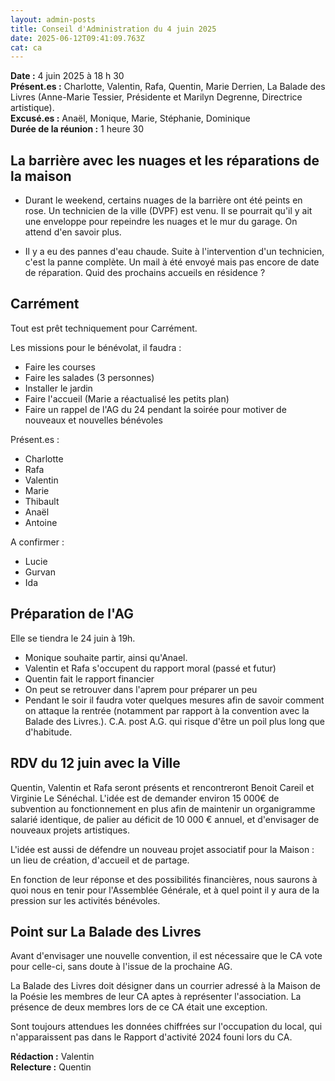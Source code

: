 ```yaml
---
layout: admin-posts
title: Conseil d'Administration du 4 juin 2025
date: 2025-06-12T09:41:09.763Z
cat: ca
---
```

**Date :** 4 juin 2025 à 18 h 30  
**Présent.es :** Charlotte, Valentin, Rafa, Quentin, Marie Derrien, La Balade des Livres (Anne-Marie Tessier, Présidente et Marilyn Degrenne, Directrice artistique).  
**Excusé.es :** Anaël, Monique, Marie, Stéphanie, Dominique   
**Durée de la réunion :** 1 heure 30

## La barrière avec les nuages et les réparations de la maison

* Durant le weekend, certains nuages de la barrière ont été peints en rose. Un technicien de la ville (DVPF) est venu. Il se pourrait qu'il y ait une enveloppe pour repeindre les nuages et le mur du garage. On attend d'en savoir plus.

* Il y a eu des pannes d'eau chaude. Suite à l'intervention d'un technicien, c'est la panne complète. Un mail à été envoyé mais pas encore de date de réparation. Quid des prochains accueils en résidence ? 

## Carrément

Tout est prêt techniquement pour Carrément. 

Les missions pour le bénévolat, il faudra : 

- Faire les courses
- Faire les salades (3 personnes)
- Installer le jardin
- Faire l'accueil (Marie a réactualisé les petits plan)
- Faire un rappel de l'AG du 24 pendant la soirée pour motiver de nouveaux et nouvelles bénévoles

Présent.es : 
- Charlotte
- Rafa
- Valentin
- Marie
- Thibault
- Anaël
- Antoine

A confirmer : 
- Lucie
- Gurvan
- Ida

## Préparation de l'AG

Elle se tiendra le 24 juin à 19h. 

- Monique souhaite partir, ainsi qu'Anael.
- Valentin et Rafa s'occupent du rapport moral (passé et futur)
- Quentin fait le rapport financier
- On peut se retrouver dans l'aprem pour préparer un peu 
- Pendant le soir il faudra voter quelques mesures afin de savoir comment on attaque la rentrée (notamment par rapport à la convention avec la Balade des Livres.). C.A. post A.G. qui risque d'être un poil plus long que d'habitude. 

## RDV du 12 juin avec la Ville

Quentin, Valentin et Rafa seront présents et rencontreront Benoit Careil et Virginie Le Sénéchal. L'idée est de demander environ 15 000€ de subvention au fonctionnement en plus afin de maintenir un organigramme salarié identique, de palier au déficit de 10 000 € annuel, et d'envisager de nouveaux projets artistiques.

L'idée est aussi de défendre un nouveau projet associatif pour la Maison : un lieu de création, d'accueil et de partage. 

En fonction de leur réponse et des possibilités financières, nous saurons à quoi nous en tenir pour l'Assemblée Générale, et à quel point il y aura de la pression sur les activités bénévoles.

## Point sur La Balade des Livres

Avant d'envisager une nouvelle convention, il est nécessaire que le CA vote pour celle-ci, sans doute à l'issue de la prochaine AG.

La Balade des Livres doit désigner dans un courrier adressé à la Maison de la Poésie les membres de leur CA aptes à représenter l'association. La présence de deux membres lors de ce CA était une exception.

Sont toujours attendues les données chiffrées sur l'occupation du local, qui n'apparaissent pas dans le Rapport d'activité 2024 founi lors du CA.

**Rédaction :** Valentin  
**Relecture :** Quentin